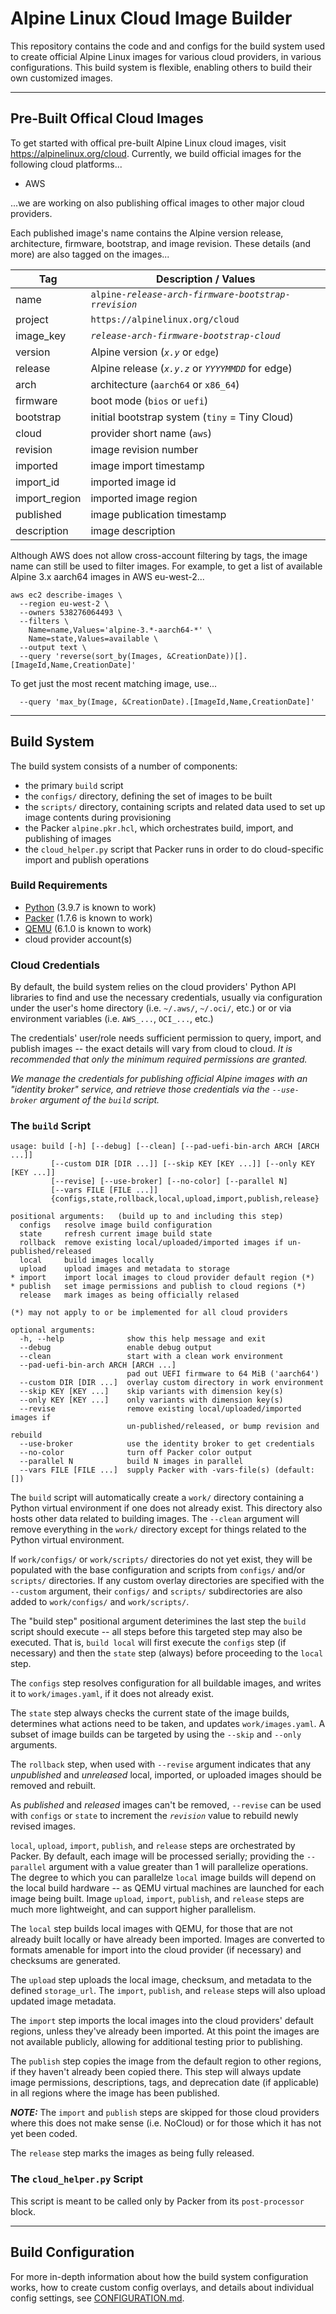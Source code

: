# Alpine Linux Cloud Image Builder

This repository contains the code and and configs for the build system used to
create official Alpine Linux images for various cloud providers, in various
configurations.  This build system is flexible, enabling others to build their
own customized images.

----
## Pre-Built Offical Cloud Images

To get started with offical pre-built Alpine Linux cloud images, visit
https://alpinelinux.org/cloud.  Currently, we build official images for the
following cloud platforms...
* AWS

...we are working on also publishing offical images to other major cloud
providers.

Each published image's name contains the Alpine version release, architecture,
firmware, bootstrap, and image revision.  These details (and more) are also
tagged on the images...

| Tag | Description / Values |
|-----|----------------------|
| name | `alpine-`_`release`_`-`_`arch`_`-`_`firmware`_`-`_`bootstrap`_`-r`_`revision`_ |
| project | `https://alpinelinux.org/cloud` |
| image_key | _`release`_`-`_`arch`_`-`_`firmware`_`-`_`bootstrap`_`-`_`cloud`_ |
| version | Alpine version (_`x.y`_ or `edge`) |
| release | Alpine release (_`x.y.z`_ or _`YYYYMMDD`_ for edge) |
| arch | architecture (`aarch64` or `x86_64`) |
| firmware | boot mode (`bios` or `uefi`) |
| bootstrap | initial bootstrap system (`tiny` = Tiny Cloud) |
| cloud | provider short name (`aws`) |
| revision | image revision number |
| imported | image import timestamp |
| import_id | imported image id |
| import_region | imported image region |
| published | image publication timestamp |
| description | image description |

Although AWS does not allow cross-account filtering by tags, the image name can
still be used to filter images.  For example, to get a list of available Alpine
3.x aarch64 images in AWS eu-west-2...
```
aws ec2 describe-images \
  --region eu-west-2 \
  --owners 538276064493 \
  --filters \
    Name=name,Values='alpine-3.*-aarch64-*' \
    Name=state,Values=available \
  --output text \
  --query 'reverse(sort_by(Images, &CreationDate))[].[ImageId,Name,CreationDate]'
```
To get just the most recent matching image, use...
```
  --query 'max_by(Image, &CreationDate).[ImageId,Name,CreationDate]'
```

----
## Build System

The build system consists of a number of components:

* the primary `build` script
* the `configs/` directory, defining the set of images to be built
* the `scripts/` directory, containing scripts and related data used to set up
  image contents during provisioning
* the Packer `alpine.pkr.hcl`, which orchestrates build, import, and publishing
  of images
* the `cloud_helper.py` script that Packer runs in order to do cloud-specific
  import and publish operations

### Build Requirements
* [Python](https://python.org) (3.9.7 is known to work)
* [Packer](https://packer.io) (1.7.6 is known to work)
* [QEMU](https://www.qemu.org) (6.1.0 is known to work)
* cloud provider account(s)

### Cloud Credentials

By default, the build system relies on the cloud providers' Python API
libraries to find and use the necessary credentials, usually via configuration
under the user's home directory (i.e. `~/.aws/`, `~/.oci/`, etc.) or or via
environment variables (i.e. `AWS_...`, `OCI_...`, etc.)

The credentials' user/role needs sufficient permission to query, import, and
publish images -- the exact details will vary from cloud to cloud.  _It is
recommended that only the minimum required permissions are granted._

_We manage the credentials for publishing official Alpine images with an
"identity broker" service, and retrieve those credentials via the
`--use-broker` argument of the `build` script._

### The `build` Script

```
usage: build [-h] [--debug] [--clean] [--pad-uefi-bin-arch ARCH [ARCH ...]]
         [--custom DIR [DIR ...]] [--skip KEY [KEY ...]] [--only KEY [KEY ...]]
         [--revise] [--use-broker] [--no-color] [--parallel N]
         [--vars FILE [FILE ...]]
         {configs,state,rollback,local,upload,import,publish,release}

positional arguments:   (build up to and including this step)
  configs   resolve image build configuration
  state     refresh current image build state
  rollback  remove existing local/uploaded/imported images if un-published/released
  local     build images locally
  upload    upload images and metadata to storage
* import    import local images to cloud provider default region (*)
* publish   set image permissions and publish to cloud regions (*)
  release   mark images as being officially relased

(*) may not apply to or be implemented for all cloud providers

optional arguments:
  -h, --help              show this help message and exit
  --debug                 enable debug output
  --clean                 start with a clean work environment
  --pad-uefi-bin-arch ARCH [ARCH ...]
                          pad out UEFI firmware to 64 MiB ('aarch64')
  --custom DIR [DIR ...]  overlay custom directory in work environment
  --skip KEY [KEY ...]    skip variants with dimension key(s)
  --only KEY [KEY ...]    only variants with dimension key(s)
  --revise                remove existing local/uploaded/imported images if
                          un-published/released, or bump revision and rebuild
  --use-broker            use the identity broker to get credentials
  --no-color              turn off Packer color output
  --parallel N            build N images in parallel
  --vars FILE [FILE ...]  supply Packer with -vars-file(s) (default: [])
```

The `build` script will automatically create a `work/` directory containing a
Python virtual environment if one does not already exist.  This directory also
hosts other data related to building images.  The `--clean` argument will
remove everything in the `work/` directory except for things related to the
Python virtual environment.

If `work/configs/` or `work/scripts/` directories do not yet exist, they will
be populated with the base configuration and scripts from `configs/` and/or
`scripts/` directories.  If any custom overlay directories are specified with
the `--custom` argument, their `configs/` and `scripts/` subdirectories are
also added to `work/configs/` and `work/scripts/`.

The "build step" positional argument deterimines the last step the `build`
script should execute -- all steps before this targeted step may also be
executed.  That is, `build local` will first execute the `configs` step (if
necessary) and then the `state` step (always) before proceeding to the `local`
step.

The `configs` step resolves configuration for all buildable images, and writes
it to `work/images.yaml`, if it does not already exist.

The `state` step always checks the current state of the image builds,
determines what actions need to be taken, and updates `work/images.yaml`.  A
subset of image builds can be targeted by using the `--skip` and `--only`
arguments.

The `rollback` step, when used with `--revise` argument indicates that any
_unpublished_ and _unreleased_ local, imported, or uploaded images should be
removed and rebuilt.

As _published_ and _released_ images can't be removed, `--revise` can be used
with `configs` or `state` to increment the _`revision`_ value to rebuild newly
revised images.

`local`, `upload`, `import`, `publish`, and `release` steps are orchestrated by
Packer.  By default, each image will be processed serially; providing the
`--parallel` argument with a value greater than 1 will parallelize operations.
The degree to which you can parallelze `local` image builds will depend on the
local build hardware -- as QEMU virtual machines are launched for each image
being built.  Image `upload`, `import`, `publish`, and `release` steps are much
more lightweight, and can support higher parallelism.

The `local` step builds local images with QEMU, for those that are not already
built locally or have already been imported.  Images are converted to formats
amenable for import into the cloud provider (if necessary) and checksums are
generated.

The `upload` step uploads the local image, checksum, and metadata to the
defined `storage_url`.  The `import`, `publish`, and `release` steps will
also upload updated image metadata.

The `import` step imports the local images into the cloud providers' default
regions, unless they've already been imported.  At this point the images are
not available publicly, allowing for additional testing prior to publishing.

The `publish` step copies the image from the default region to other regions,
if they haven't already been copied there.  This step will always update
image permissions, descriptions, tags, and deprecation date (if applicable)
in all regions where the image has been published.

***NOTE:***  The `import` and `publish` steps are skipped for those cloud
providers where this does not make sense (i.e.  NoCloud) or for those which
it has not yet been coded.

The `release` step marks the images as being fully released.

### The `cloud_helper.py` Script

This script is meant to be called only by Packer from its `post-processor`
block.

----
## Build Configuration

For more in-depth information about how the build system configuration works,
how to create custom config overlays, and details about individual config
settings, see [CONFIGURATION.md](CONFIGURATION.md).
